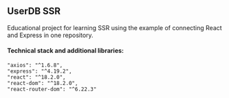 ## UserDB SSR

Educational project for learning SSR using the example of connecting React and Express in one repository.

#### Technical stack and additional libraries: 
    "axios": "^1.6.8",
    "express": "^4.19.2",
    "react": "^18.2.0",
    "react-dom": "^18.2.0",
    "react-router-dom": "^6.22.3"
